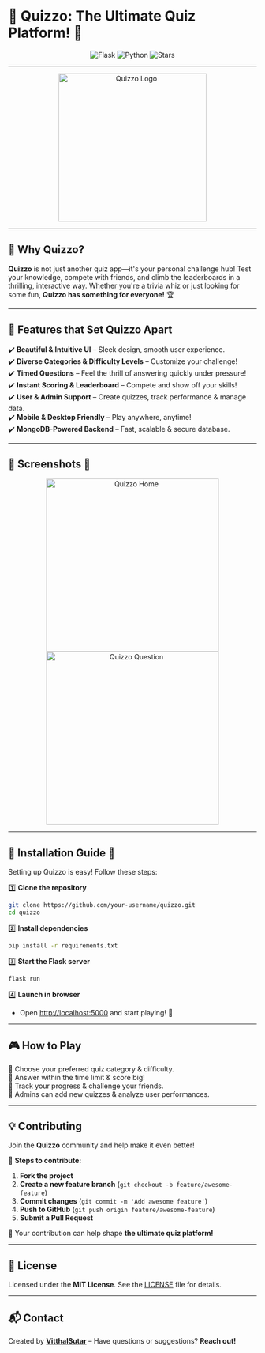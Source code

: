 # 🚀 Quizzo: The Ultimate Quiz Platform! 🎉 

<p align="center">
  <img src="https://img.shields.io/badge/Flask-000000?logo=flask&logoColor=white&style=for-the-badge" alt="Flask">
  <img src="https://img.shields.io/badge/Python-3776AB?logo=python&logoColor=white&style=for-the-badge" alt="Python">
  <img src="https://img.shields.io/github/stars/your-username/quizzo?style=for-the-badge" alt="Stars">
</p>

---

<p align="center">
  <img src="https://user-images.githubusercontent.com/674621/209432385-1e2e2e2e-1e2e-4e2e-8e2e-1e2e2e2e2e2e.png" width="300" alt="Quizzo Logo"/>
</p>

---

## 🎯 Why Quizzo?
**Quizzo** is not just another quiz app—it's your personal challenge hub! Test your knowledge, compete with friends, and climb the leaderboards in a thrilling, interactive way. Whether you're a trivia whiz or just looking for some fun, **Quizzo has something for everyone!** 🏆

---

## 🌟 Features that Set Quizzo Apart

✔️ **Beautiful & Intuitive UI** – Sleek design, smooth user experience.  
✔️ **Diverse Categories & Difficulty Levels** – Customize your challenge!  
✔️ **Timed Questions** – Feel the thrill of answering quickly under pressure!  
✔️ **Instant Scoring & Leaderboard** – Compete and show off your skills!  
✔️ **User & Admin Support** – Create quizzes, track performance & manage data.  
✔️ **Mobile & Desktop Friendly** – Play anywhere, anytime!  
✔️ **MongoDB-Powered Backend** – Fast, scalable & secure database.  

---

## 📸 Screenshots 🎨  

<p align="center">
  <img src="assets/screenshots/home.png" width="350" alt="Quizzo Home"/>
  <img src="assets/screenshots/question.png" width="350" alt="Quizzo Question"/>
</p>

---

## 🔧 Installation Guide 🚀  

Setting up Quizzo is easy! Follow these steps:  

1️⃣ **Clone the repository**  
```bash
git clone https://github.com/your-username/quizzo.git
cd quizzo
```
2️⃣ **Install dependencies**  
```bash
pip install -r requirements.txt
```
3️⃣ **Start the Flask server**  
```bash
flask run
```
4️⃣ **Launch in browser**  
- Open [http://localhost:5000](http://localhost:5000) and start playing! 🎉  

---

## 🎮 How to Play  

🔹 Choose your preferred quiz category & difficulty.  
🔹 Answer within the time limit & score big!  
🔹 Track your progress & challenge your friends.  
🔹 Admins can add new quizzes & analyze user performances.  

---

## 💡 Contributing  

Join the **Quizzo** community and help make it even better!  

📌 **Steps to contribute:**  
1. **Fork the project**  
2. **Create a new feature branch** (`git checkout -b feature/awesome-feature`)  
3. **Commit changes** (`git commit -m 'Add awesome feature'`)  
4. **Push to GitHub** (`git push origin feature/awesome-feature`)  
5. **Submit a Pull Request**  

🚀 Your contribution can help shape **the ultimate quiz platform!**  

---

## 📜 License  

Licensed under the **MIT License**. See the [LICENSE](LICENSE) file for details.  

---

## 📬 Contact  

Created by **[VitthalSutar](https://github.com/VitthalSutar)** – Have questions or suggestions? **Reach out!**  
